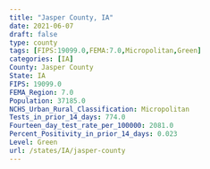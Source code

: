 ```yaml
---
title: "Jasper County, IA"
date: 2021-06-07
draft: false
type: county
tags: [FIPS:19099.0,FEMA:7.0,Micropolitan,Green]
categories: [IA]
County: Jasper County
State: IA
FIPS: 19099.0
FEMA_Region: 7.0
Population: 37185.0
NCHS_Urban_Rural_Classification: Micropolitan
Tests_in_prior_14_days: 774.0
Fourteen_day_test_rate_per_100000: 2081.0
Percent_Positivity_in_prior_14_days: 0.023
Level: Green
url: /states/IA/jasper-county
---
```



